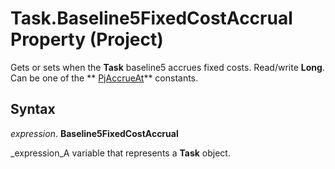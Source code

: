 
# Task.Baseline5FixedCostAccrual Property (Project)

Gets or sets when the  **Task** baseline5 accrues fixed costs. Read/write **Long**. Can be one of the  ** [PjAccrueAt](a86ac41f-9b7c-dd20-6d41-131b1c96af6b.md)** constants.


## Syntax

 _expression_. **Baseline5FixedCostAccrual**

 _expression_A variable that represents a  **Task** object.

